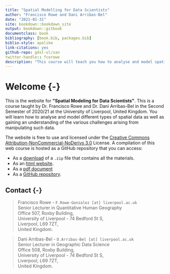 ```yaml
--- 
title: "Spatial Modelling for Data Scientists"
author: "Francisco Rowe and Dani Arribas-Bel"
date: "2021-01-31"
site: bookdown::bookdown_site
output: bookdown::gitbook
documentclass: book
bibliography: [book.bib, packages.bib]
biblio-style: apalike
link-citations: yes
github-repo: gdsl-ul/san
twitter-handle:: fcorowe
description: "This course will teach you how to analyse and model spatial data using R."
---
```


# Welcome {-}

This is the website for **"Spatial Modeling for Data Scientists"**. This is a course taught by Dr. Francisco Rowe and Dr. Dani Arribas-Bel in the Second Semester of 2020/21 at the University of Liverpool, United Kingdom. You will learn how to analyse and model different types of spatial data as well as gaining an understanding of the various challenges arising from manipulating such data.

The website is free to use and licensed under the [Creative Commons Attribution-NonCommercial-NoDerivs 3.0](http://creativecommons.org/licenses/by-nc-nd/3.0/us/) License. A compilation of this web course is hosted as a GitHub repository that you can access:

* As a [download](https://github.com/GDSL-UL/san/archive/master.zip) of a `.zip` file that contains all the materials.
* As an [html website](https://gdsl-ul.github.io/san/).
* As a [pdf document](https://gdsl-ul.github.io/san/spatial_analysis_notes.pdf)
* As a [GitHub repository](https://github.com/GDSL-UL/san).

## Contact {-}

> Francisco Rowe - `F.Rowe-Gonzalez [at] liverpool.ac.uk`   
Senior Lecturer in Quantitative Human Geography   
Office 507, Roxby Building,  
University of Liverpool - 74 Bedford St S,  
Liverpool, L69 7ZT,  
United Kingdom.

> Dani Arribas-Bel - `D.Arribas-Bel [at] liverpool.ac.uk`  
Senior Lecturer in Geographic Data Science  
Office 508, Roxby Building,  
University of Liverpool - 74 Bedford St S,  
Liverpool, L69 7ZT,  
United Kingdom.
